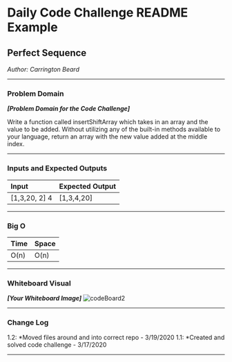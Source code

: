 
# Daily Code Challenge README Example

## Perfect Sequence
*Author: Carrington Beard*

---

### Problem Domain
***[Problem Domain for the Code Challenge]***

Write a function called insertShiftArray which takes in an array and the value to be added. Without utilizing any of the built-in methods available to your language, return an array with the new value added at the middle index.

---

### Inputs and Expected Outputs

| Input | Expected Output |
| :----------- | :----------- |
| [1,3,20, 2] 4| [1,3,4,20]



---

### Big O


| Time | Space |
| :----------- | :----------- |
| O(n) | O(n) |


---


### Whiteboard Visual
***[Your Whiteboard Image]***
![codeBoard2](https://user-images.githubusercontent.com/58369033/77133849-da783f00-6a21-11ea-8054-e9234a01568e.jpg)



---

### Change Log  
1.2: *Moved files around and into correct repo - 3/19/2020 
1.1: *Created and solved code challenge - 3/17/2020  

---

